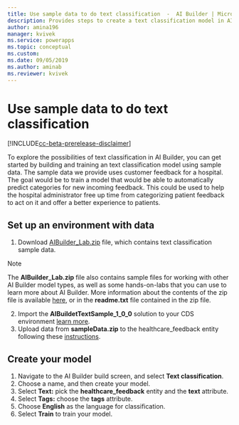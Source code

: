 ```yaml
---
title: Use sample data to do text classification  -  AI Builder | Microsoft Docs
description: Provides steps to create a text classification model in AI Builder using sample data provided by Microsoft.
author: amina196
manager: kvivek
ms.service: powerapps
ms.topic: conceptual
ms.custom: 
ms.date: 09/05/2019
ms.author: aminab
ms.reviewer: kvivek
---
```


# Use sample data to do text classification 

[!INCLUDE[cc-beta-prerelease-disclaimer](./includes/cc-beta-prerelease-disclaimer.md)]

To explore the possibilities of text classification in AI Builder, you can get started by building and training an text classification model using sample data. The sample data we provide uses customer feedback for a hospital. The goal would be to train a model that would be able to automatically predict categories for new incoming feedback. This could be used to help the hospital administrator free up time from categorizing patient feedback to act on it and offer a better experience to patients.

## Set up an environment with data

1. Download [AIBuilder_Lab.zip](https://github.com/microsoft/PowerApps-Samples/blob/master/ai-builder/labs/AIBuilder_Lab.zip) file, which contains text classification sample data. 

> [!NOTE]
> The **AIBuilder_Lab.zip** file also contains sample files for working with other AI Builder model types, as well as some hands-on-labs that you can use to learn more about AI Builder. More information about the contents of the zip file  is available [here](https://github.com/microsoft/PowerApps-Samples/tree/master/ai-builder/labs), or in the **readme.txt** file contained in the zip file. 

2. Import the **AIBuildetTextSample_1_0_0** solution to your CDS environment [learn more](https://docs.microsoft.com/en-us/power-platform/admin/wp-solution-packages).
3. Upload data from **sampleData.zip** to the healthcare_feedback entity following these [instructions](before-you-build-text-classification-model.md).

## Create your model

1. Navigate to the AI Builder build screen, and select **Text classification**.
2. Choose a name, and then create your model.
3. Select **Text:** pick the **healthcare_feedback** entity and the **text** attribute.
4. Select **Tags:** choose the **tags** attribute.
5. Choose **English** as the language for classification.
6. Select **Train** to train your model.
